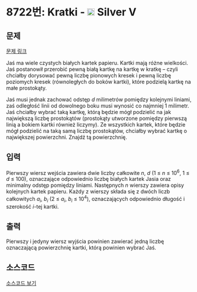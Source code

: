 # 8722번: Kratki - <img src="https://static.solved.ac/tier_small/6.svg" style="height:20px" /> Silver V

<!-- performance -->

<!-- 문제 제출 후 깃허브에 푸시를 했을 때 제출한 코드의 성능이 입력될 공간입니다.-->

<!-- end -->

## 문제

[문제 링크](https://boj.kr/8722)


<p>Jaś ma wiele czystych białych kartek papieru. Kartki mają różne wielkości. Jaś postanowił przerobić pewną białą kartkę na kartkę w kratkę – czyli chciałby dorysować pewną liczbę pionowych kresek i pewną liczbę poziomych kresek (równoległych do boków kartki), które podzielą kartkę na małe prostokąty.</p>

<p>Jaś musi jednak zachować odstęp <em>d</em> milimetrów pomiędzy kolejnymi liniami, zaś odległość linii od dowolnego boku musi wynosić co najmniej 1 milimetr. Jaś chciałby wybrać taką kartkę, którą będzie mógł podzielić na jak największą liczbę prostokątów (prostokąty utworzone pomiędzy pierwszą linią a bokiem kartki również liczymy). Ze wszystkich kartek, które będzie mógł podzielić na taką samą liczbę prostokątów, chciałby wybrać kartkę o największej powierzchni. Znajdź tą powierzchnię.</p>



## 입력


<p>Pierwszy wiersz wejścia zawiera dwie liczby całkowite <em>n</em>, <em>d</em> (1 ≤ <em>n</em> ≤ 10<sup>6</sup>, 1 ≤ <em>d</em> ≤ 100), oznaczające odpowiednio liczbę białych kartek Jasia oraz minimalny odstęp pomiędzy liniami. Następnych <em>n</em> wierszy zawiera opisy kolejnych kartek papieru. Każdy z wierszy składa się z dwóch liczb całkowitych <em>a<sub>i</sub></em>, <em>b<sub>i</sub></em> (2 ≤ <em>a<sub>i</sub></em>, <em>b<sub>i</sub></em> ≤ 10<sup>4</sup>), oznaczających odpowiednio długość i szerokość <em>i</em>-tej kartki.</p>



## 출력


<p>Pierwszy i jedyny wiersz wyjścia powinien zawierać jedną liczbę oznaczającą powierzchnię kartki, którą powinien wybrać Jaś.</p>



## 소스코드

[소스코드 보기](Kratki.cpp)